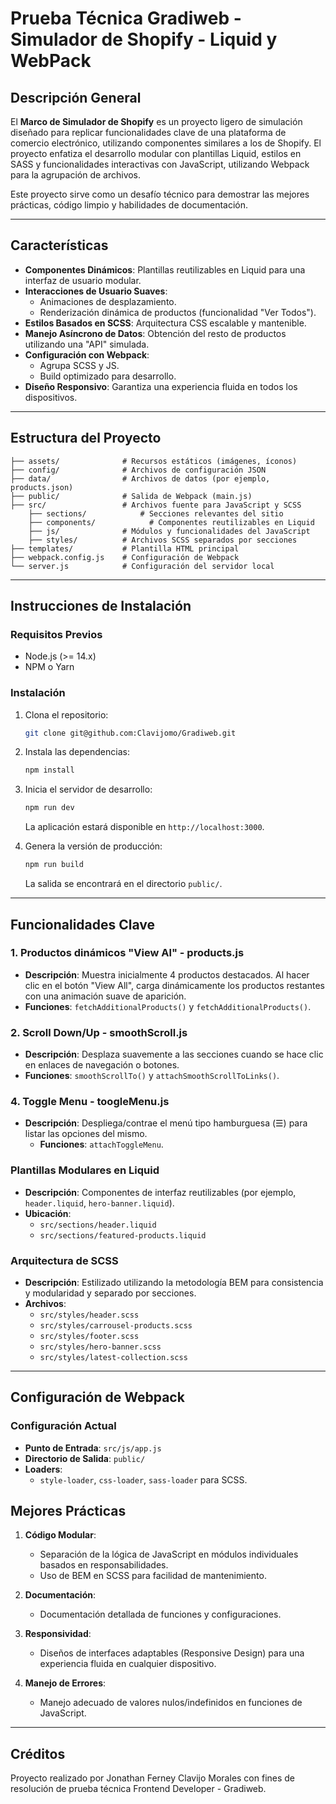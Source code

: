 # Prueba Técnica Gradiweb - Simulador de Shopify - Liquid y WebPack

## Descripción General

El **Marco de Simulador de Shopify** es un proyecto ligero de simulación diseñado para replicar funcionalidades clave de una plataforma de comercio electrónico, utilizando componentes similares a los de Shopify. El proyecto enfatiza el desarrollo modular con plantillas Liquid, estilos en SASS y funcionalidades interactivas con JavaScript, utilizando Webpack para la agrupación de archivos.

Este proyecto sirve como un desafío técnico para demostrar las mejores prácticas, código limpio y habilidades de documentación.

---

## Características

- **Componentes Dinámicos**: Plantillas reutilizables en Liquid para una interfaz de usuario modular.
- **Interacciones de Usuario Suaves**:
  - Animaciones de desplazamiento.
  - Renderización dinámica de productos (funcionalidad "Ver Todos").
- **Estilos Basados en SCSS**: Arquitectura CSS escalable y mantenible.
- **Manejo Asíncrono de Datos**: Obtención del resto de productos utilizando una "API" simulada.
- **Configuración con Webpack**:
  - Agrupa SCSS y JS.
  - Build optimizado para desarrollo.
- **Diseño Responsivo**: Garantiza una experiencia fluida en todos los dispositivos.

---

## Estructura del Proyecto
```
├── assets/              # Recursos estáticos (imágenes, íconos)
├── config/              # Archivos de configuración JSON
├── data/                # Archivos de datos (por ejemplo, products.json)
├── public/              # Salida de Webpack (main.js)
├── src/                 # Archivos fuente para JavaScript y SCSS
    ├── sections/            # Secciones relevantes del sitio
    ├── components/            # Componentes reutilizables en Liquid
    ├── js/              # Módulos y funcionalidades del JavaScript
    ├── styles/          # Archivos SCSS separados por secciones
├── templates/           # Plantilla HTML principal
├── webpack.config.js    # Configuración de Webpack
└── server.js            # Configuración del servidor local
```
---

## Instrucciones de Instalación

### Requisitos Previos

- Node.js (>= 14.x)
- NPM o Yarn

### Instalación

1. Clona el repositorio:
   ```bash
   git clone git@github.com:Clavijomo/Gradiweb.git
   ```

2. Instala las dependencias:

   ```bash
   npm install
   ```

3. Inicia el servidor de desarrollo:

   ```bash
   npm run dev
   ```

   La aplicación estará disponible en `http://localhost:3000`.

4. Genera la versión de producción:

   ```bash
   npm run build
   ```

   La salida se encontrará en el directorio `public/`.
---

## Funcionalidades Clave

### 1. Productos dinámicos "View Al" - products.js
- **Descripción**: Muestra inicialmente 4 productos destacados. Al hacer clic en el botón "View All", carga dinámicamente los productos restantes con una animación suave de aparición.
- **Funciones**: `fetchAdditionalProducts()` y `fetchAdditionalProducts()`.

### 2. Scroll Down/Up - smoothScroll.js
- **Descripción**: Desplaza suavemente a las secciones cuando se hace clic en enlaces de navegación o botones.
- **Funciones**: `smoothScrollTo()` y `attachSmoothScrollToLinks()`.

### 4. Toggle Menu - toogleMenu.js
- **Descripción**: Despliega/contrae el menú tipo hamburguesa (☰) para listar las opciones del mismo.
  - **Funciones**: `attachToggleMenu`.

### Plantillas Modulares en Liquid
- **Descripción**: Componentes de interfaz reutilizables (por ejemplo, `header.liquid`, `hero-banner.liquid`).
- **Ubicación**:
  - `src/sections/header.liquid`
  - `src/sections/featured-products.liquid`

### Arquitectura de SCSS

- **Descripción**: Estilizado utilizando la metodología BEM para consistencia y modularidad y separado por secciones.
- **Archivos**:
  - `src/styles/header.scss`
  - `src/styles/carrousel-products.scss`
  - `src/styles/footer.scss`
  - `src/styles/hero-banner.scss`
  - `src/styles/latest-collection.scss`

---

## Configuración de Webpack

### Configuración Actual

- **Punto de Entrada**: `src/js/app.js`
- **Directorio de Salida**: `public/`
- **Loaders**:
  - `style-loader`, `css-loader`, `sass-loader` para SCSS.

## Mejores Prácticas

1. **Código Modular**:
   - Separación de la lógica de JavaScript en módulos individuales basados en responsabilidades.
   - Uso de BEM en SCSS para facilidad de mantenimiento.

2. **Documentación**:
   - Documentación detallada de funciones y configuraciones.

3. **Responsividad**:
   - Diseños de interfaces adaptables (Responsive Design) para una experiencia fluida en cualquier dispositivo.

4. **Manejo de Errores**:
   - Manejo adecuado de valores nulos/indefinidos en funciones de JavaScript.
---

## Créditos
Proyecto realizado por Jonathan Ferney Clavijo Morales con fines de resolución de prueba técnica Frontend Developer - Gradiweb.